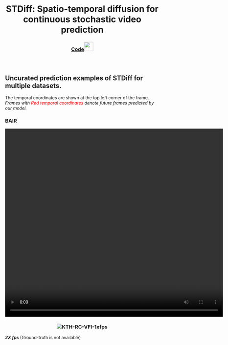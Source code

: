 

<h1 align="center"> STDiff: Spatio-temporal diffusion for continuous stochastic video prediction</h1>

<h3 align="center"> <a href="https://anonymous.4open.science/r/STDiffWACV8F43" target="_blank">Code<img src="https://raw.githubusercontent.com/FortAwesome/Font-Awesome/6.x/svgs/brands/github.svg" width="30" height="30"></a> <h3>

&nbsp;

<h2 align="left"> Uncurated prediction examples of STDiff for multiple datasets. </h2> 
The temporal coordinates are shown at the top left corner of the frame. <em>Frames with <span style="color:red"> Red temporal coordinates </span> denote future frames predicted by our model.</em>


<h3 align="left">  BAIR </h3>

<video width="712" height="616" autoplay>
  <source src="./STDiff_BAIR_0.mp4" type="video/mp4">
Your browser does not support the video tag.
</video>


<h3 align="center"> <img src="./kth_rc_vfi_10to10_1xfps.gif" alt="KTH-RC-VFI-1xfps"> </h3>

<em><b>2X fps</b></em> (Ground-truth is not available) 